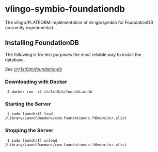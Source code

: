 # vlingo-symbio-foundationdb

The vlingo/PLATFORM implementation of vlingo/symbio for FoundationDB (currently experimental).

## Installing FoundationDB

The following is for test purposes the most reliable way to install the database.
 
 *See [chr1st0ph/foundationdb](https://hub.docker.com/r/chr1st0ph/foundationdb/)*
 
### Downloading with Docker
```
 $ docker run -it chr1st0ph/foundationdb
```

### Starting the Server
```
 $ sudo launchctl load /Library/LaunchDaemons/com.foundationdb.fdbmonitor.plist
```

### Stopping the Server
```
 $ sudo launchctl unload /Library/LaunchDaemons/com.foundationdb.fdbmonitor.plist
```
